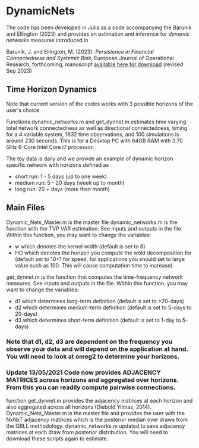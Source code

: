 # DynamicNets

The code has been developed in Julia as a code accompanying the Barunik and Ellington (2023) and provides an estimation and inference for *dynamic networks* measures introduced in

Baruník, J. and Ellington, M. (2023): *Persistence in Financial Connectedness and Systemic Risk*, European Journal of Operational Research, forthcoming, manuscript [available here for download](https://ideas.repec.org/p/arx/papers/2007.07842.html) (revised Sep 2023)

## Time Horizon Dynamics

Note that current version of the codes works with 3 possible horizons of the user's choice

Functions dynamic_networks.m and get_dynnet.m estimates time varying total network connectedness as well as directional connectedness, timing for a 4 variable system, 1832 time observations, and 100 simulations is around 230 seconds. This is for a Desktop PC with 64GB RAM  with 3.70 GHz 6-Core Intel Core i7 processor.

The toy data is daily and we provide an example of dynamic horizon specific network with horizons defined as
* short run: 1 - 5 days (up to one week)
* medium run: 5 - 20 days (week up to month)
* long run: 20 + days (more than month)

## Main Files

Dynamic_Nets_Master.m is the master file
dynamic_networks.m is the function with the TVP VAR estimation. See inputs and outputs in the file.  
Within this function, you may want to change the variables: 
* w which denotes the kernel width (default is set to 8).
* HO which denotes the horizon you compute the wold decomposition for (default set to 10+1 for speed, for applications you should set to large value such as 100. This will cause computation time to increase).

get_dynnet.m is the function that computes the time-frequency network measures. See inputs and outputs in the file.
Within this function, you may want to change the variables:
* d1 which determines long-term definition (default is set to >20-days)
* d2 which determines medium-term definition (default is set to 5-days to 20-days)
* d3 which determines short-term definition (default is set to 1-day to 5-days)
### Note that d1, d2, d3 are dependent on the frequency you observe your data and will depend on the application at hand. You will need to look at omeg2 to determine your horizons.

### Update 13/05/2021 Code now provides ADJACENCY MATRICES across horizons and aggregated over horizons. From this you can readily compute pairwise connections. 
function get_dynnet.m provides the adjacency matrices at each horizon and also aggregated across all horizons (Diebold Yilmaz, 2014).
Dynamic_Nets_Master.m is the master file and provides the user with the NxNxT adjacency matrices which is the posterior median over draws from the QBLL methodology. 
dynamic_networks.m updated to save adjacency matrices at each draw from posterior distribution.
You will need to download these scripts again to estimate.
